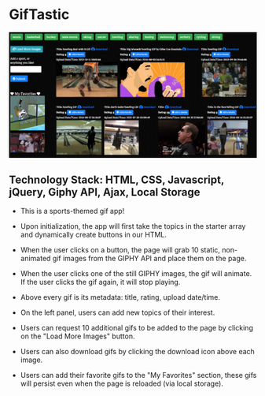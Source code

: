 # GifTastic

![Sports-themed Gif App](assets/images/Cover_Page.png)

## Technology Stack: HTML, CSS, Javascript, jQuery, Giphy API, Ajax, Local Storage

- This is a sports-themed gif app!

- Upon initialization, the app will first take the topics in the starter array and dynamically create buttons in our HTML.

- When the user clicks on a button, the page will grab 10 static, non-animated gif images from the GIPHY API and place them on the page.

- When the user clicks one of the still GIPHY images, the gif will animate. If the user clicks the gif again, it will stop playing.

- Above every gif is its metadata: title, rating, upload date/time.

- On the left panel, users can add new topics of their interest.

- Users can request 10 additional gifs to be added to the page by clicking on the "Load More Images" button.

- Users can also download gifs by clicking the download icon above each image.

- Users can add their favorite gifs to the "My Favorites" section, these gifs will persist even when the page is reloaded (via local storage).

